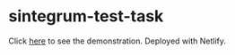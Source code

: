 # sintegrum-test-task
Click [here](https://aquamarine-travesseiro-4ee6f0.netlify.app/) to see the demonstration. Deployed with Netlify.
